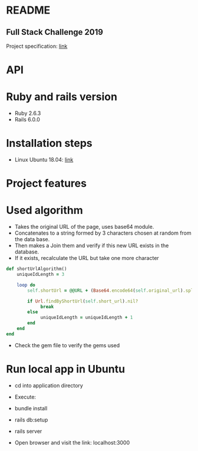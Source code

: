 # README


## Full Stack Challenge 2019

Project specification: [link](https://drive.google.com/file/d/1-gHa7VPbuXiPVAZ7ZVqYbdUfBPW2yZyS/view?usp=sharing)


# API 


# Ruby and rails version

* Ruby 2.6.3
* Rails 6.0.0

# Installation steps 

* Linux Ubuntu 18.04:  [link](https://gorails.com/setup/ubuntu/18.04)


# Project features

# Used algorithm

* Takes the original URL of the page, uses base64 module.
* Concatenates to a string formed by 3 characters chosen at random from the data base.
* Then makes a Join them and verify if this new URL exists in the database.
* If it exists, recalculate the URL but take one more character

```ruby
def shortUrlAlgorithm()
    uniqueIdLength = 3

    loop do
        self.shortUrl = @@URL + (Base64.encode64(self.original_url).split('')).sample(uniqueIdLength).join()

        if Url.findByShortUrl(self.short_url).nil?
             break
        else
             uniqueIdLength = uniqueIdLength + 1
        end
    end
end
```

* Check the gem file to verify the gems used

# Run local app in Ubuntu

* cd into application directory
* Execute:

* bundle install
* rails db:setup
* rails server

* Open browser and visit the link:  localhost:3000




